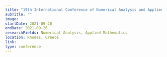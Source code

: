 ```yaml
---
title: "19th International Conference of Numerical Analysis and Applied Mathematics"
subTitle: ""
image:
startDate: 2021-09-20
endDate: 2021-09-26
researchFields: Numerical Analysis, Applied Mathematics
location: Rhodes, Greece
link: 
type: conference
---
```

